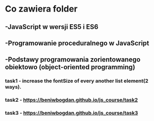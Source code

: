 # Co zawiera folder
## -JavaScript w wersji ES5 i ES6
## -Programowanie proceduralnego w JavaScript
## -Podstawy programowania zorientowanego obiektowo (object-oriented programming)

### task1 - increase the fontSize of every another list element(2 ways).
### task2 - https://beniwbogdan.github.io/js_course/task2
### task3 - https://beniwbogdan.github.io/js_course/task3
  

